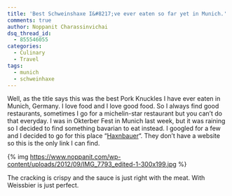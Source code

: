 ```yaml
---
title: 'Best Schweinshaxe I&#8217;ve ever eaten so far yet in Munich.'
comments: true
author: Noppanit Charassinvichai
dsq_thread_id:
  - 855546055
categories:
  - Culinary
  - Travel
tags:
  - munich
  - schweinhaxe
---
```

Well, as the title says this was the best Pork Knuckles I have ever eaten in Munich, Germany. I love food and I love good food. So I always find good restaurants, sometimes I go for a michelin-star restaurant but you can&#8217;t do that everyday. I was in Okterber Fest in Munich last week, but it was raining so I decided to find something bavarian to eat instead. I googled for a few and I decided to go for this place &#8220;[Haxnbauer][1]&#8220;. They don&#8217;t have a website so this is the only link I can find. 

{% img https://www.noppanit.com/wp-content/uploads/2012/09/IMG_7793_edited-1-300x199.jpg %}

The cracking is crispy and the sauce is just right with the meat. With Weissbier is just perfect.

 [1]: https://maps.google.co.uk/maps?q=haxnbauer&ll=48.137515,11.578635&spn=0.003064,0.006968&fb=1&gl=uk&hq=haxnbauer&cid=0,0,7797826227648288280&t=m&z=18&iwloc=A
 [2]: #
